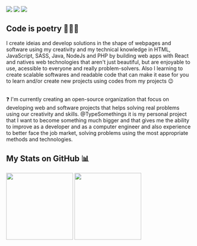 <div> 
<a href="https://instagram.com/dariosilva.ds" target="_blank"><img src="https://img.shields.io/badge/-Instagram-%23E4405F?style=for-the-badge&logo=instagram&logoColor=white" target="_blank"></a>
<a href = "mailto:dariosilva13222@gmail.com"><img src="https://img.shields.io/badge/-Gmail-%23333?style=for-the-badge&logo=gmail&logoColor=white" target="_blank"></a>
<a href="https://www.linkedin.com/mwlite/in/d%C3%A1rio-silva-648651234" target="_blank"><img src="https://img.shields.io/badge/-LinkedIn-%230077B5?style=for-the-badge&logo=linkedin&logoColor=white" target="_blank"></a> 
</div>

## Code is poetry 👨🏻‍💻

<p>
I create ideias and develop solutions in the shape of webpages and software using my creativity and my technical knowledge in HTML, JavaScript, SASS, Java, NodeJs and PHP by building web apps with React and natives web technologies that aren't just beautiful, but are enjoyable to use, acessible to everyone and really problem-solvers.
  Also I learning to create scalable softwares and readable code that can make it ease for you to learn and/or create new projects using codes from my projects 😉
  
  <br>
  <br>
  
  ❓
  I'm currently creating an open-source organization that focus on developing web and software projects that helps solving real problems using our creativity and skills. @TypeSomethings it is my personal project that I want to become something much bigger and that gives me the ability to improve as a developer and as a computer engineer and also experience to better face the job market, solving problems using the most appropriate methods and technologies.
  
  ## My Stats on GitHub 📊
</p>

<div>
  <img height="180em" src="https://github-readme-stats.vercel.app/api?username=DevDario&show_icons=true&theme=shades-of-purple&include_all_commits=true&count_private=true"/>
  <img height="180em" src="https://github-readme-stats.vercel.app/api/top-langs/?username=DevDario&layout=compact&langs_count=7&theme=shades-of-purple"/>
</div>
